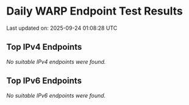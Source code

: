 # Daily WARP Endpoint Test Results

Last updated on: 2025-09-24 01:08:28 UTC

## Top IPv4 Endpoints

*No suitable IPv4 endpoints were found.*


## Top IPv6 Endpoints

*No suitable IPv6 endpoints were found.*

